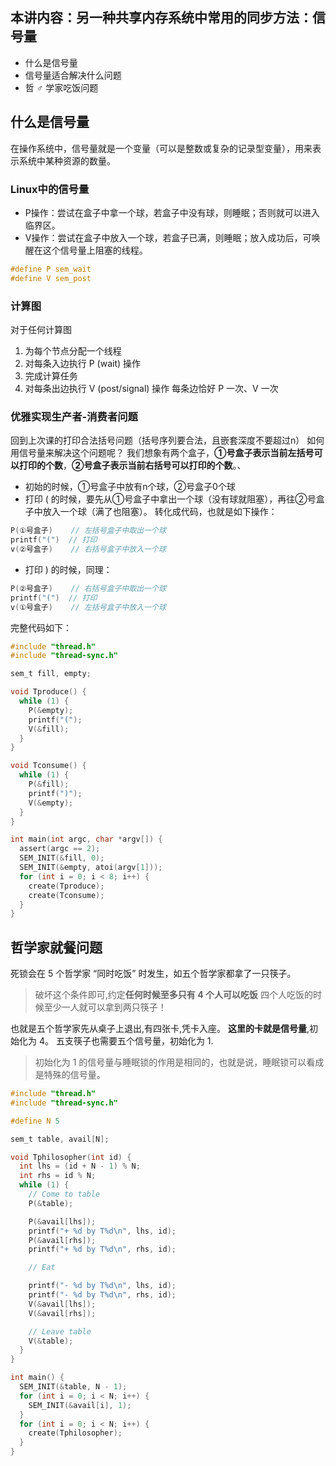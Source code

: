 ## 本讲内容：另一种共享内存系统中常用的同步方法：信号量 

- 什么是信号量
- 信号量适合解决什么问题
- 哲 ♂ 学家吃饭问题



## 什么是信号量

在操作系统中，信号量就是一个变量（可以是整数或复杂的记录型变量），用来表示系统中某种资源的数量。



### Linux中的信号量

- P操作：尝试在盒子中拿一个球，若盒子中没有球，则睡眠；否则就可以进入临界区。
- V操作：尝试在盒子中放入一个球，若盒子已满，则睡眠；放入成功后，可唤醒在这个信号量上阻塞的线程。

```c
#define P sem_wait
#define V sem_post
```



### 计算图

对于任何计算图

1. 为每个节点分配一个线程
2. 对每条入边执行 P (wait) 操作
3. 完成计算任务
4. 对每条出边执行 V (post/signal) 操作
每条边恰好 P 一次、V 一次



### 优雅实现生产者-消费者问题

回到上次课的打印合法括号问题（括号序列要合法，且嵌套深度不要超过n）
如何用信号量来解决这个问题呢？
我们想象有两个盒子，**①号盒子表示当前左括号可以打印的个数**，**②号盒子表示当前右括号可以打印的个数**。、
- 初始的时候，①号盒子中放有n个球，②号盒子0个球
- 打印 ( 的时候，要先从①号盒子中拿出一个球（没有球就阻塞），再往②号盒子中放入一个球（满了也阻塞）。
转化成代码，也就是如下操作：
```c
P(①号盒子)    // 左括号盒子中取出一个球
printf("(")  // 打印
v(②号盒子)    // 右括号盒子中放入一个球
```
- 打印 ) 的时候，同理：
```c
P(②号盒子)    // 右括号盒子中取出一个球
printf("(")  // 打印
v(①号盒子)    // 左括号盒子中放入一个球
```

完整代码如下：
```c
#include "thread.h"
#include "thread-sync.h"

sem_t fill, empty;

void Tproduce() {
  while (1) {
    P(&empty);
    printf("(");
    V(&fill);
  }
}

void Tconsume() {
  while (1) {
    P(&fill);
    printf(")");
    V(&empty);
  }
}

int main(int argc, char *argv[]) {
  assert(argc == 2);
  SEM_INIT(&fill, 0);
  SEM_INIT(&empty, atoi(argv[1]));
  for (int i = 0; i < 8; i++) {
    create(Tproduce);
    create(Tconsume);
  }
}
```




## 哲学家就餐问题
死锁会在 5 个哲学家 “同时吃饭” 时发生，如五个哲学家都拿了一只筷子。
>破坏这个条件即可,约定**任何时候至多只有 4 个人可以吃饭**
>四个人吃饭的时候至少一人就可以拿到两只筷子！

也就是五个哲学家先从桌子上退出,有四张卡,凭卡入座。
**这里的卡就是信号量**,初始化为 4。
五支筷子也需要五个信号量，初始化为 1.
>初始化为 1 的信号量与睡眠锁的作用是相同的，也就是说，睡眠锁可以看成是特殊的信号量。

```c
#include "thread.h"
#include "thread-sync.h"

#define N 5

sem_t table, avail[N];

void Tphilosopher(int id) {
  int lhs = (id + N - 1) % N;
  int rhs = id % N;
  while (1) {
    // Come to table
    P(&table);

    P(&avail[lhs]);
    printf("+ %d by T%d\n", lhs, id);
    P(&avail[rhs]);
    printf("+ %d by T%d\n", rhs, id);

    // Eat

    printf("- %d by T%d\n", lhs, id);
    printf("- %d by T%d\n", rhs, id);
    V(&avail[lhs]);
    V(&avail[rhs]);

    // Leave table
    V(&table);
  }
}

int main() {
  SEM_INIT(&table, N - 1);
  for (int i = 0; i < N; i++) {
    SEM_INIT(&avail[i], 1);
  }
  for (int i = 0; i < N; i++) {
    create(Tphilosopher);
  }
}
```


